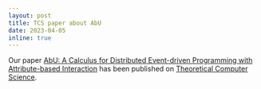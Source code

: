 ```yaml
---
layout: post
title: TCS paper about AbU
date: 2023-04-05
inline: true
---
```

Our paper [AbU: A Calculus for Distributed Event-driven Programming with Attribute-based Interaction](https://doi.org/10.1016/j.tcs.2023.113841) has been published on [Theoretical Computer Science](https://www.sciencedirect.com/journal/theoretical-computer-science).
